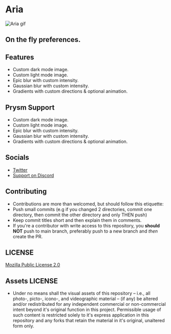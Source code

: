 # Aria

![Aria gif](https://media.giphy.com/media/Vukjx1jPP6vi6lxByn/giphy.gif)

## On the fly preferences.

## Features

* Custom dark mode image.
* Custom light mode image.
* Epic blur with custom intensity.
* Gaussian blur with custom intensity.
* Gradients with custom directions & optional animation.


## Prysm Support

* Custom dark mode image.
* Custom light mode image.
* Epic blur with custom intensity.
* Gaussian blur with custom intensity.
* Gradients with custom directions & optional animation.

## Socials

* [Twitter](https://twitter.com/Lukii120)
* [Support on Discord](https://discord.gg/2y5uWhhNJu)

## Contributing

* Contributions are more than welcomed, but should follow this etiquette:
* Push small commits (e.g if you changed 2 directories, commit one directory, then commit the other directory and only THEN push)
* Keep commit titles short and then explain them in comments.
* If you're a contributor with write access to this repository, you **should NOT** push to main branch, preferably push to a new branch and *then* create the PR.

## LICENSE

[Mozilla Public License 2.0](https://www.mozilla.org/en-US/MPL/2.0/)

## Assets LICENSE

* Under no means shall the visual assets of this repository – i.e., all photo-, picto-, icono-, and videographic material – (if any) be altered and/or redistributed for any independent commercial or non-commercial intent beyond it's original function in this project. Permissible usage of such content is restricted solely to it's express application in this repository and any forks that retain the material in it's original, unaltered form only.
